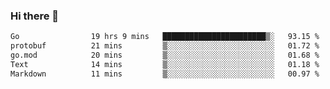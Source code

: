 ### Hi there 👋

<!--
**yeya24/yeya24** is a ✨ _special_ ✨ repository because its `README.md` (this file) appears on your GitHub profile.

Here are some ideas to get you started:

- 🔭 I’m currently working on ...
- 🌱 I’m currently learning ...
- 👯 I’m looking to collaborate on ...
- 🤔 I’m looking for help with ...
- 💬 Ask me about ...
- 📫 How to reach me: ...
- 😄 Pronouns: ...
- ⚡ Fun fact: ...
-->

<!--START_SECTION:waka-->

```txt
Go                19 hrs 9 mins   ███████████████████████▒░   93.15 %
protobuf          21 mins         ▒░░░░░░░░░░░░░░░░░░░░░░░░   01.72 %
go.mod            20 mins         ▒░░░░░░░░░░░░░░░░░░░░░░░░   01.68 %
Text              14 mins         ▒░░░░░░░░░░░░░░░░░░░░░░░░   01.18 %
Markdown          11 mins         ▒░░░░░░░░░░░░░░░░░░░░░░░░   00.97 %
```

<!--END_SECTION:waka-->
